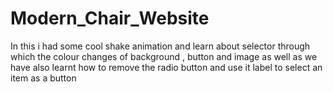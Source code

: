 # Modern_Chair_Website
 In this i had some cool shake animation and learn about selector through which the colour changes of background , button and image as well as we have also learnt how to remove the radio button and use it label to select an item as a button

